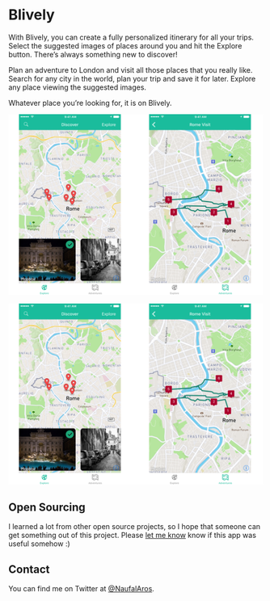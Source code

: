 # Blively

With Blively, you can create a fully personalized itinerary for all your trips. 
Select the suggested images of places around you and hit the Explore button. 
There’s always something new to discover!

Plan an adventure to London and visit all those places that you really like.
Search for any city in the world, plan your trip and save it for later.
Explore any place viewing the suggested images.

Whatever place you’re looking for, it is on Blively.

![](images/screenshotA.png)

![](images/ScreenshotB.png)

## Open Sourcing

I learned a lot from other open source projects, so I hope that someone can get something out of this project.
Please [let me know](https://twitter.com/naufalaros) know if this app was useful somehow :)
## Contact

You can find me on Twitter at [@NaufalAros](https://twitter.com/naufalaros).
